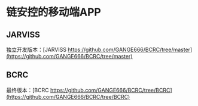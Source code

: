 # 链安控的移动端APP

## JARVISS
独立开发版本：[JARVISS https://github.com/GANGE666/BCRC/tree/master](https://github.com/GANGE666/BCRC/tree/master)

## BCRC
最终版本：[BCRC https://github.com/GANGE666/BCRC/tree/BCRC](https://github.com/GANGE666/BCRC/tree/BCRC)
